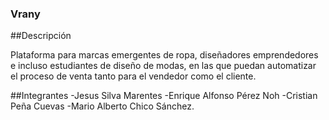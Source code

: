 ### Vrany

##Descripción 

Plataforma para marcas emergentes de ropa, diseñadores emprendedores e incluso estudiantes de diseño de modas, en las que puedan automatizar el proceso de venta tanto para el vendedor como el cliente.

##Integrantes
-Jesus Silva Marentes 
-Enrique Alfonso Pérez Noh 
-Cristian Peña Cuevas 
-Mario Alberto Chico Sánchez.
